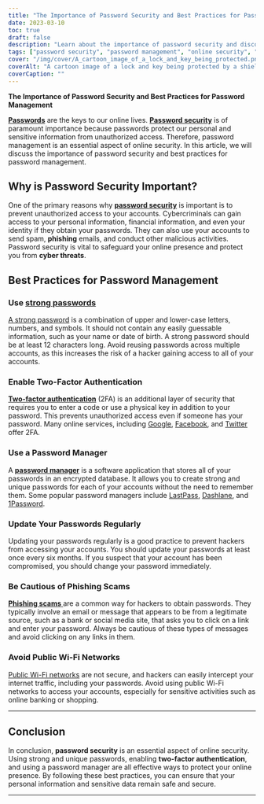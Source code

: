 ```yaml
---
title: "The Importance of Password Security and Best Practices for Password Management"
date: 2023-03-10
toc: true
draft: false
description: "Learn about the importance of password security and discover the best practices for password management to protect your personal information and online identity."
tags: ["password security", "password management", "online security", "cyber threats", "strong passwords", "two-factor authentication", "password manager", "data security", "identity theft", "phishing scams", "public Wi-Fi networks", "online privacy", "online safety", "digital security", "internet security", "cybersecurity", "data protection", "account security", "online accounts", "online protection"]
cover: "/img/cover/A_cartoon_image_of_a_lock_and_key_being_protected.png"
coverAlt: "A cartoon image of a lock and key being protected by a shield to represent password security and protection."
coverCaption: ""
---
```


**The Importance of Password Security and Best Practices for Password Management**

[**Passwords**](https://simeononsecurity.ch/articles/the-importance-of-password-security-and-best-practices/) are the keys to our online lives. [**Password security**](https://simeononsecurity.ch/articles/the-importance-of-password-security-and-best-practices/) is of paramount importance because passwords protect our personal and sensitive information from unauthorized access. Therefore, password management is an essential aspect of online security. In this article, we will discuss the importance of password security and best practices for password management.

## Why is Password Security Important?

One of the primary reasons why [**password security**](https://simeononsecurity.ch/articles/the-importance-of-password-security-and-best-practices/) is important is to prevent unauthorized access to your accounts. Cybercriminals can gain access to your personal information, financial information, and even your identity if they obtain your passwords. They can also use your accounts to send spam, **phishing** emails, and conduct other malicious activities. Password security is vital to safeguard your online presence and protect you from **cyber threats**.

## Best Practices for Password Management

### Use [strong passwords](https://simeononsecurity.ch/articles/how-to-create-strong-passwords/)

[A strong password](https://simeononsecurity.ch/articles/the-importance-of-password-security-and-best-practices/) is a combination of upper and lower-case letters, numbers, and symbols. It should not contain any easily guessable information, such as your name or date of birth. A strong password should be at least 12 characters long. Avoid reusing passwords across multiple accounts, as this increases the risk of a hacker gaining access to all of your accounts.

### Enable Two-Factor Authentication

[**Two-factor authentication**](https://simeononsecurity.ch/articles/what-are-the-diferent-kinds-of-factors-in-mfa/) (2FA) is an additional layer of security that requires you to enter a code or use a physical key in addition to your password. This prevents unauthorized access even if someone has your password. Many online services, including [Google](https://www.google.com/landing/2step/), [Facebook](https://www.facebook.com/help/148233965247823), and [Twitter](https://help.twitter.com/en/managing-your-account/two-factor-authentication) offer 2FA.

### Use a Password Manager

A [**password manager**](https://simeononsecurity.ch/articles/bitwarden-and-keepassxc-vs-the-rest/) is a software application that stores all of your passwords in an encrypted database. It allows you to create strong and unique passwords for each of your accounts without the need to remember them. Some popular password managers include [LastPass](https://www.lastpass.com/), [Dashlane](https://www.dashlane.com/), and [1Password](https://1password.com/).

### Update Your Passwords Regularly

Updating your passwords regularly is a good practice to prevent hackers from accessing your accounts. You should update your passwords at least once every six months. If you suspect that your account has been compromised, you should change your password immediately.

### Be Cautious of Phishing Scams

[**Phishing scams** ](https://simeononsecurity.ch/articles/how-to-identify-phishing/)are a common way for hackers to obtain passwords. They typically involve an email or message that appears to be from a legitimate source, such as a bank or social media site, that asks you to click on a link and enter your password. Always be cautious of these types of messages and avoid clicking on any links in them.

### Avoid Public Wi-Fi Networks

[Public Wi-Fi networks](https://simeononsecurity.ch/articles/how-to-secure-your-wireless-network-against-hacking/) are not secure, and hackers can easily intercept your internet traffic, including your passwords. Avoid using public Wi-Fi networks to access your accounts, especially for sensitive activities such as online banking or shopping.

______


## Conclusion

In conclusion, **password security** is an essential aspect of online security. Using strong and unique passwords, enabling **two-factor authentication**, and using a password manager are all effective ways to protect your online presence. By following these best practices, you can ensure that your personal information and sensitive data remain safe and secure.

______
